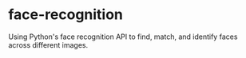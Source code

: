 # face-recognition
Using Python's face recognition API to find, match, and identify faces across different images.